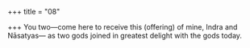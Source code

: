 +++
title = "08"

+++
You two—come here to receive this (offering) of mine, Indra and  Nāsatyas—
as two gods joined in greatest delight with the gods today.